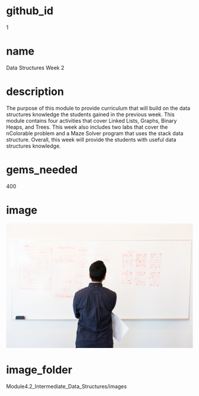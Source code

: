 # github_id
1

# name
Data Structures Week 2

# description
The purpose of this module to provide curriculum that will build on the data structures knowledge the students gained in the previous week. This module contains four activities that cover Linked Lists, Graphs, Binary Heaps, and Trees. This week also includes two labs that cover the nColorable problem and a Maze Solver program that uses the stack data structure. Overall, this week will provide the students with useful data structures knowledge.

# gems_needed
400

# image
<img src="images/whiteboard.jpeg">

# image_folder
Module4.2_Intermediate_Data_Structures/images